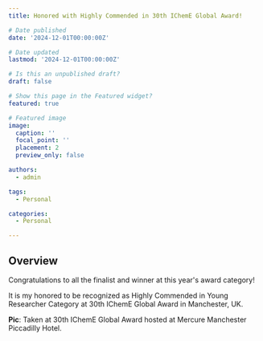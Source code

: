 ```yaml
---
title: Honored with Highly Commended in 30th IChemE Global Award!

# Date published
date: '2024-12-01T00:00:00Z'

# Date updated
lastmod: '2024-12-01T00:00:00Z'

# Is this an unpublished draft?
draft: false

# Show this page in the Featured widget?
featured: true

# Featured image
image:
  caption: ''
  focal_point: ''
  placement: 2
  preview_only: false

authors:
  - admin

tags:
  - Personal

categories:
  - Personal

---
```



## Overview

Congratulations to all the finalist and winner at this year's award category!

It is my honored to be recognized as Highly Commended in Young Researcher Category at 30th IChemE Global Award in Manchester, UK.

**Pic**: Taken at 30th IChemE Global Award hosted at Mercure Manchester Piccadilly Hotel.